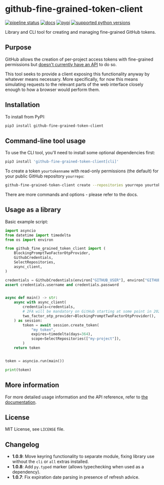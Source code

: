 # github-fine-grained-token-client

[![pipeline status](https://gitlab.com/smheidrich/github-fine-grained-token-client/badges/main/pipeline.svg?style=flat-square)](https://gitlab.com/smheidrich/github-fine-grained-token-client/-/commits/main)
[![docs](https://img.shields.io/badge/docs-online-brightgreen?style=flat-square)](https://smheidrich.gitlab.io/github-fine-grained-token-client/)
[![pypi](https://img.shields.io/pypi/v/github-fine-grained-token-client)](https://pypi.org/project/github-fine-grained-token-client/)
[![supported python versions](https://img.shields.io/pypi/pyversions/github-fine-grained-token-client)](https://pypi.org/project/github-fine-grained-token-client/)

Library and CLI tool for creating and managing fine-grained GitHub tokens.

## Purpose

GitHub allows the creation of per-project access tokens with fine-grained
permissions but
[doesn't currently have an API](https://github.com/community/community/discussions/36441#discussioncomment-3908915)
to do so.

This tool seeks to provide a client exposing this functionality anyway by
whatever means necessary. More specifically, for now this means simulating
requests to the relevant parts of the web interface closely enough to how a
browser would perform them.

## Installation

To install from PyPI:

```bash
pip3 install github-fine-grained-token-client
```

## Command-line tool usage

To use the CLI tool, you'll need to install some optional dependencies first:

```bash
pip3 install 'github-fine-grained-token-client[cli]'
```

To create a token `yourtokenname` with read-only permissions (the default) for
your public GitHub repository `yourrepo`:

```bash
github-fine-grained-token-client create --repositories yourrepo yourtokenname
```

There are more commands and options - please refer to the docs.

## Usage as a library

Basic example script:

```python
import asyncio
from datetime import timedelta
from os import environ

from github_fine_grained_token_client import (
    BlockingPromptTwoFactorOtpProvider,
    GithubCredentials,
    SelectRepositories,
    async_client,
)

credentials = GithubCredentials(environ["GITHUB_USER"], environ["GITHUB_PASS"])
assert credentials.username and credentials.password


async def main() -> str:
    async with async_client(
        credentials=credentials,
        # 2FA will be mandatory on GitHub starting at some point in 2023
        two_factor_otp_provider=BlockingPromptTwoFactorOtpProvider(),
    ) as session:
        token = await session.create_token(
            "my token",
            expires=timedelta(days=364),
            scope=SelectRepositories(["my-project"]),
        )
    return token


token = asyncio.run(main())

print(token)
```

## More information

For more detailed usage information and the API reference, refer to
[the documentation](https://smheidrich.gitlab.io/github-fine-grained-token-client/).

## License

MIT License, see `LICENSE` file.

## Changelog

- **1.0.9**: Move keyring functionality to separate module, fixing library use
  without the `cli` or `all` extras installed.
- **1.0.8**: Add `py.typed` marker (allows typechecking when used as a
  dependency).
- **1.0.7**: Fix expiration date parsing in presence of refresh advice.
